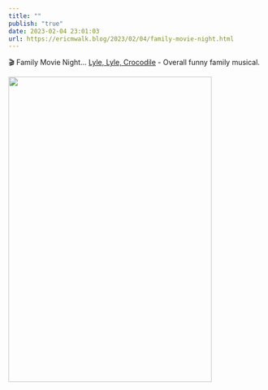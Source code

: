 ```yaml
---
title: ""
publish: "true"
date: 2023-02-04 23:01:03
url: https://ericmwalk.blog/2023/02/04/family-movie-night.html
---
```


🎬 Family Movie Night… [Lyle, Lyle, Crocodile](https://m.imdb.com/title/tt14668630/) - Overall funny family musical.


<img src="uploads/2023/55c0b1e4e7.jpg" width="400" height="600" alt="">